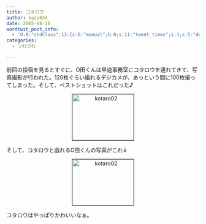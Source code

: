 ```yaml
---
title: コタロウ
author: kazu634
date: 2005-08-26
wordtwit_post_info:
  - 'O:8:"stdClass":13:{s:6:"manual";b:0;s:11:"tweet_times";i:1;s:5:"delay";i:0;s:7:"enabled";i:1;s:10:"separation";s:2:"60";s:7:"version";s:3:"3.7";s:14:"tweet_template";b:0;s:6:"status";i:2;s:6:"result";a:0:{}s:13:"tweet_counter";i:2;s:13:"tweet_log_ids";a:1:{i:0;i:1991;}s:9:"hash_tags";a:0:{}s:8:"accounts";a:1:{i:0;s:7:"kazu634";}}'
categories:
  - つれづれ

---
```

<div class="section">
<p>
    前回の投稿を見るとすぐに、O田くんは早速事務室にコタロウを連れてきて、写真撮影が行われた。120枚ぐらい撮れるデジカメが、あっという間に100枚撮ってしまった。そして、ベストショットはこれだった♪
</p></p> 
  
<p align="center">
<a href="http://image.blog.livedoor.jp/simoom634/imgs/a/e/aebb08f9.JPG" onclick="__gaTracker('send', 'event', 'outbound-article', 'http://image.blog.livedoor.jp/simoom634/imgs/a/e/aebb08f9.JPG', '');" target="_blank"><img width="160" align="center" alt="kotaro02" src="http://image.blog.livedoor.jp/simoom634/imgs/a/e/aebb08f9-s.JPG" class="pict" height="120" border="1" /></a>
</p></p> 
  
<p align="left">
    そして、コタロウと戯れるO田くんの写真がこれ↓
</p></p> 
  
<p align="center">
<a href="http://image.blog.livedoor.jp/simoom634/imgs/2/c/2cb96d5a.JPG" onclick="__gaTracker('send', 'event', 'outbound-article', 'http://image.blog.livedoor.jp/simoom634/imgs/2/c/2cb96d5a.JPG', '');" target="_blank"><img width="160" align="center" alt="kotaro02" src="http://image.blog.livedoor.jp/simoom634/imgs/2/c/2cb96d5a-s.JPG" class="pict" height="120" border="1" /></a>
</p></p> 
  
<p>
    コタロウはやっぱりかわいいなぁ。
</p>
</div>
